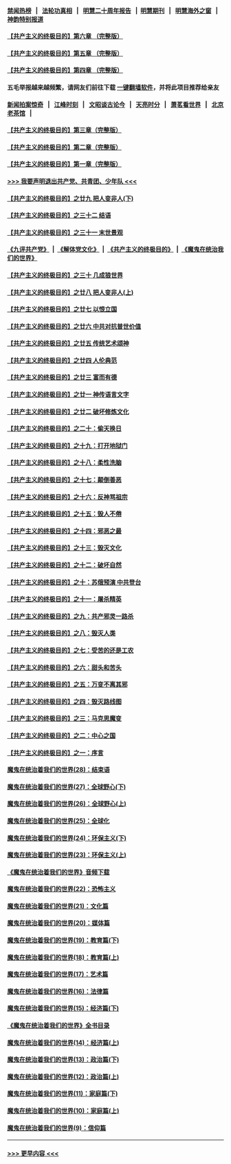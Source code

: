 #### [禁闻热榜](热点新闻.md?=0)  &nbsp;&nbsp;|&nbsp;&nbsp; [法轮功真相](https://github.com/gfw-breaker/truth/blob/master/README.md?=0) &nbsp;&nbsp;|&nbsp;&nbsp; [明慧二十周年报告](https://github.com/gfw-breaker/mh-reports/blob/master/README.md?=0) &nbsp;&nbsp;|&nbsp;&nbsp;[明慧期刊](https://github.com/gfw-breaker/mh-qikan) &nbsp;&nbsp;|&nbsp;&nbsp; [明慧海外之窗](https://github.com/gfw-breaker/mh-news/blob/master/README.md?=0) &nbsp;&nbsp;|&nbsp;&nbsp; [神韵特别报道](https://github.com/gfw-breaker/mh-news/blob/master/shenyun.md?=0)
#### [【共产主义的终极目的】第六章 （完整版）](../pages/nsc422/n11428913.md?t=03130102) 
#### [【共产主义的终极目的】第五章 （完整版）](../pages/nsc422/n11428912.md?t=03130102) 
#### [【共产主义的终极目的】第四章 （完整版）](../pages/nsc422/n11428907.md?t=03130102) 
#### 五毛举报越来越频繁，请网友们前往下载 [一键翻墙软件](https://github.com/gfw-breaker/ssr-accounts)，并将此项目推荐给亲友
#### [新闻拍案惊奇](https://github.com/gfw-breaker/banned-news/blob/master/pages/link4.md) &nbsp;&nbsp;|&nbsp;&nbsp; [江峰时刻](https://github.com/gfw-breaker/banned-news/blob/master/pages/link4.md) &nbsp;&nbsp;|&nbsp;&nbsp; [文昭谈古论今](https://github.com/gfw-breaker/banned-news/blob/master/pages/link4.md) &nbsp;&nbsp;|&nbsp;&nbsp; [天亮时分](https://github.com/gfw-breaker/banned-news/blob/master/pages/link4.md) &nbsp;&nbsp;|&nbsp;&nbsp; [萧茗看世界](https://github.com/gfw-breaker/banned-news/blob/master/pages/link4.md) &nbsp;&nbsp;|&nbsp;&nbsp; [北京老茶馆](https://github.com/gfw-breaker/banned-news/blob/master/pages/link4.md) &nbsp;&nbsp;|&nbsp;&nbsp; 
#### [【共产主义的终极目的】第三章（完整版）](../pages/nsc422/n11428848.md?t=03130102) 
#### [【共产主义的终极目的】第二章（完整版）](../pages/nsc422/n11428831.md?t=03130102) 
#### [【共产主义的终极目的】第一章（完整版）](../pages/nsc422/n11417651.md?t=03130102) 
#### [>>> 我要声明退出共产党、共青团、少年队 <<<](https://github.com/begood0513/goodnews/blob/master/quit/letter.md) 
#### [【共产主义的终极目的】之廿九 把人变非人(下)](../pages/nsc422/n11344140.md?t=03130102) 
#### [【共产主义的终极目的】之三十二 结语](../pages/nsc422/n11360535.md?t=03130102) 
#### [【共产主义的终极目的】之三十一 末世景观](../pages/nsc422/n11351129.md?t=03130102) 
#### [《九评共产党》](https://github.com/begood0513/9ping.md/blob/master/README.md) &nbsp;|&nbsp; [《解体党文化》](../../../../jtdwh.md/blob/master/README.md)  &nbsp;|&nbsp; [《共产主义的终极目的》](../../../../gczydzjmd.md/blob/master/README.md) &nbsp;|&nbsp; [《魔鬼在统治我们的世界》](../../../../mgztzwmdsj.md/blob/master/README.md) 
#### [【共产主义的终极目的】之三十 几成狼世界](../pages/nsc422/n11348280.md?t=03130102) 
#### [【共产主义的终极目的】之廿八 把人变非人(上)](../pages/nsc422/n11340492.md?t=03130102) 
#### [【共产主义的终极目的】之廿七 以恨立国](../pages/nsc422/n11336944.md?t=03130102) 
#### [【共产主义的终极目的】之廿六 中共对抗普世价值](../pages/nsc422/n11324785.md?t=03130102) 
#### [【共产主义的终极目的】之廿五 传统艺术颂神](../pages/nsc422/n11296396.md?t=03130102) 
#### [【共产主义的终极目的】之廿四 人伦典范](../pages/nsc422/n11296397.md?t=03130102) 
#### [【共产主义的终极目的】之廿三 富而有德](../pages/nsc422/n11283598.md?t=03130102) 
#### [【共产主义的终极目的】之廿一 神传语言文字](../pages/nsc422/n11263265.md?t=03130102) 
#### [【共产主义的终极目的】之廿二 破坏修炼文化](../pages/nsc422/n11245728.md?t=03130102) 
#### [【共产主义的终极目的】之二十：偷天换日](../pages/nsc422/n11238846.md?t=03130102) 
#### [【共产主义的终极目的】之十九：打开地狱门](../pages/nsc422/n11206376.md?t=03130102) 
#### [【共产主义的终极目的】之十八：柔性洗脑](../pages/nsc422/n11199994.md?t=03130102) 
#### [【共产主义的终极目的】之十七：颠倒善恶](../pages/nsc422/n11179782.md?t=03130102) 
#### [【共产主义的终极目的】之十六：反神骂祖宗](../pages/nsc422/n11166798.md?t=03130102) 
#### [【共产主义的终极目的】之十五：毁人不倦](../pages/nsc422/n11166792.md?t=03130102) 
#### [【共产主义的终极目的】之十四：邪恶之最](../pages/nsc422/n11150249.md?t=03130102) 
#### [【共产主义的终极目的】之十三：毁灭文化](../pages/nsc422/n11135227.md?t=03130102) 
#### [【共产主义的终极目的】之十二：破坏自然](../pages/nsc422/n11135214.md?t=03130102) 
#### [【共产主义的终极目的】之十：苏俄预演 中共登台](../pages/nsc422/n11118424.md?t=03130102) 
#### [【共产主义的终极目的】之十一：屠杀精英](../pages/nsc422/n11118442.md?t=03130102) 
#### [【共产主义的终极目的】之九：共产邪灵一路杀](../pages/nsc422/n11114139.md?t=03130102) 
#### [【共产主义的终极目的】之八：毁灭人类](../pages/nsc422/n11108503.md?t=03130102) 
#### [【共产主义的终极目的】之七：受苦的还是工农](../pages/nsc422/n11101809.md?t=03130102) 
#### [【共产主义的终极目的】之六：甜头和苦头](../pages/nsc422/n11096971.md?t=03130102) 
#### [【共产主义的终极目的】之五：万变不离其邪](../pages/nsc422/n11091285.md?t=03130102) 
#### [【共产主义的终极目的】之四：毁灭路线图](../pages/nsc422/n11086284.md?t=03130102) 
#### [【共产主义的终极目的】之三：马克思魔变](../pages/nsc422/n11061941.md?t=03130102) 
#### [【共产主义的终极目的】之二：中心之国](../pages/nsc422/n11047728.md?t=03130102) 
#### [【共产主义的终极目的】之一：序言](../pages/nsc422/n11086077.md?t=03130102) 
#### [魔鬼在统治着我们的世界(28)：结束语](../pages/nsc422/n10936246.md?t=03130102) 
#### [魔鬼在统治着我们的世界(27)：全球野心(下)](../pages/nsc422/n10928319.md?t=03130102) 
#### [魔鬼在统治着我们的世界(26)：全球野心(上)](../pages/nsc422/n10900318.md?t=03130102) 
#### [魔鬼在统治着我们的世界(25)：全球化](../pages/nsc422/n10788205.md?t=03130102) 
#### [魔鬼在统治着我们的世界(24)：环保主义(下)](../pages/nsc422/n10695307.md?t=03130102) 
#### [魔鬼在统治着我们的世界(23)：环保主义(上)](../pages/nsc422/n10688613.md?t=03130102) 
#### [《魔鬼在统治着我们的世界》音频下载](../pages/nsc422/n10635553.md?t=03130102) 
#### [魔鬼在统治着我们的世界(22)：恐怖主义](../pages/nsc422/n10614727.md?t=03130102) 
#### [魔鬼在统治着我们的世界(21)：文化篇](../pages/nsc422/n10597706.md?t=03130102) 
#### [魔鬼在统治着我们的世界(20)：媒体篇](../pages/nsc422/n10586579.md?t=03130102) 
#### [魔鬼在统治着我们的世界(19)：教育篇(下)](../pages/nsc422/n10564808.md?t=03130102) 
#### [魔鬼在统治着我们的世界(18)：教育篇(上)](../pages/nsc422/n10526970.md?t=03130102) 
#### [魔鬼在统治着我们的世界(17)：艺术篇](../pages/nsc422/n10499093.md?t=03130102) 
#### [魔鬼在统治着我们的世界(16)：法律篇](../pages/nsc422/n10485969.md?t=03130102) 
#### [魔鬼在统治着我们的世界(15)：经济篇(下)](../pages/nsc422/n10469975.md?t=03130102) 
#### [《魔鬼在统治着我们的世界》全书目录](../pages/nsc422/n10464261.md?t=03130102) 
#### [魔鬼在统治着我们的世界(14)：经济篇(上)](../pages/nsc422/n10457370.md?t=03130102) 
#### [魔鬼在统治着我们的世界(13)：政治篇(下)](../pages/nsc422/n10448270.md?t=03130102) 
#### [魔鬼在统治着我们的世界(12)：政治篇(上)](../pages/nsc422/n10444576.md?t=03130102) 
#### [魔鬼在统治着我们的世界(11)：家庭篇(下)](../pages/nsc422/n10440961.md?t=03130102) 
#### [魔鬼在统治着我们的世界(10)：家庭篇(上)](../pages/nsc422/n10435448.md?t=03130102) 
#### [魔鬼在统治着我们的世界(9)：信仰篇](../pages/nsc422/n10432159.md?t=03130102) 

----
#### [ >>> 更早内容 <<< ](../indexes/nsc422-earlier.md)
